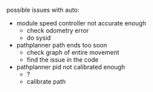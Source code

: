 possible issues with auto:

- module speed controller not accurate enough
    - check odometry error
    - do sysid
- pathplanner path ends too soon
    - check graph of entire movement
    - find the issue in the code
- pathplanner pid not calibrated enough
    - ?
    - calibrate path
